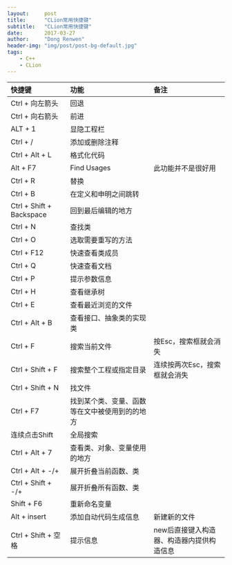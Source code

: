 ```yaml
---
layout:     post
title:      "CLion常用快捷键"
subtitle:   "CLion常用快捷键"
date:       2017-03-27
author:     "Dong Renwen"
header-img: "img/post/post-bg-default.jpg"
tags:
    - C++
    - CLion
---
```


| 快捷键 | 功能 | 备注 |
| :---- | :----- | :----- |
| Ctrl + 向左箭头 | 回退 ||
| Ctrl + 向右箭头 | 前进 ||
| ALT + 1 | 显隐工程栏 ||
| Ctrl + / | 添加或删除注释 ||
| Ctrl + Alt + L | 格式化代码 ||
| Alt + F7 | Find Usages | 此功能并不是很好用 |
| Ctrl + R | 替换 ||
| Ctrl + B | 在定义和申明之间跳转 ||
| Ctrl + Shift + Backspace | 回到最后编辑的地方 ||
| Ctrl + N | 查找类 ||
| Ctrl + O | 选取需要重写的方法 ||
| Ctrl + F12 | 快速查看类成员 ||
| Ctrl + Q | 快速查看文档 ||
| Ctrl + P | 提示参数信息 ||
| Ctrl + H | 查看继承树 ||
| Ctrl + E | 查看最近浏览的文件 ||
| Ctrl + Alt + B | 查看接口、抽象类的实现类 ||
| Ctrl + F | 搜索当前文件 | 按Esc，搜索框就会消失 |
| Ctrl + Shift + F | 搜索整个工程或指定目录 | 连续按两次Esc，搜索框就会消失 |
| Ctrl + Shift + N | 找文件 ||
| Ctrl + F7 | 找到某个类、变量、函数等在文中被使用到的的地方 ||
| 连续点击Shift | 全局搜索 ||
| Ctrl + Alt + 7 | 查看类、对象、变量使用的地方 ||
| Ctrl + Alt + -/+ | 展开折叠当前函数、类 ||
| Ctrl + Shift + -/+ | 展开折叠所有函数、类 ||
| Shift + F6 | 重新命名变量 ||
| Alt + insert | 添加自动代码生成信息 | 新建新的文件 |
| Ctrl + Shift + 空格 | 提示信息 | new后直接键入构造器、构造器内提供构造信息 |
